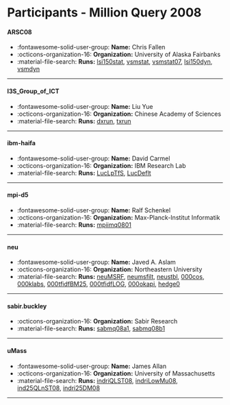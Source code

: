 # Participants - Million Query 2008 

#### ARSC08
 - :fontawesome-solid-user-group: **Name:** Chris Fallen
 - :octicons-organization-16: **Organization:** University of Alaska Fairbanks
 - :material-file-search: **Runs:** [lsi150stat](./runs.md#lsi150stat), [vsmstat](./runs.md#vsmstat), [vsmstat07](./runs.md#vsmstat07), [lsi150dyn](./runs.md#lsi150dyn), [vsmdyn](./runs.md#vsmdyn) 

---
#### I3S_Group_of_ICT
 - :fontawesome-solid-user-group: **Name:** Liu Yue
 - :octicons-organization-16: **Organization:** Chinese Academy of Sciences
 - :material-file-search: **Runs:** [dxrun](./runs.md#dxrun), [txrun](./runs.md#txrun) 

---
#### ibm-haifa
 - :fontawesome-solid-user-group: **Name:**  David Carmel
 - :octicons-organization-16: **Organization:**  IBM Research Lab
 - :material-file-search: **Runs:** [LucLpTfS](./runs.md#luclptfs), [LucDeflt](./runs.md#lucdeflt) 

---
#### mpi-d5
 - :fontawesome-solid-user-group: **Name:**  Ralf Schenkel
 - :octicons-organization-16: **Organization:** Max-Planck-Institut Informatik
 - :material-file-search: **Runs:** [mpiimq0801](./runs.md#mpiimq0801) 

---
#### neu
 - :fontawesome-solid-user-group: **Name:** Javed A. Aslam
 - :octicons-organization-16: **Organization:** Northeastern University
 - :material-file-search: **Runs:** [neuMSRF](./runs.md#neumsrf), [neumsfilt](./runs.md#neumsfilt), [neustbl](./runs.md#neustbl), [000cos](./runs.md#000cos), [000klabs](./runs.md#000klabs), [000tfidfBM25](./runs.md#000tfidfbm25), [000tfidfLOG](./runs.md#000tfidflog), [000okapi](./runs.md#000okapi), [hedge0](./runs.md#hedge0) 

---
#### sabir.buckley
 - :octicons-organization-16: **Organization:** Sabir Research
 - :material-file-search: **Runs:** [sabmq08a1](./runs.md#sabmq08a1), [sabmq08b1](./runs.md#sabmq08b1) 

---
#### uMass
 - :fontawesome-solid-user-group: **Name:** James Allan
 - :octicons-organization-16: **Organization:** University of Massachusetts
 - :material-file-search: **Runs:** [indriQLST08](./runs.md#indriqlst08), [indriLowMu08](./runs.md#indrilowmu08), [ind25QLnST08](./runs.md#ind25qlnst08), [indri25DM08](./runs.md#indri25dm08) 

---
